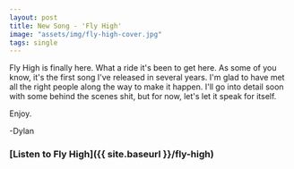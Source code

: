 ```yaml
---
layout: post
title: New Song - 'Fly High'
image: "assets/img/fly-high-cover.jpg"
tags: single
---
```


Fly High is finally here. What a ride it's been to get here. As some of you know, it's the first song I've released in several years. I'm glad to have met all the right people along the way to make it happen. I'll go into detail soon with some behind the scenes shit, but for now, let's let it speak for itself.

Enjoy.

-Dylan

### [Listen to Fly High]({{ site.baseurl }}/fly-high)

